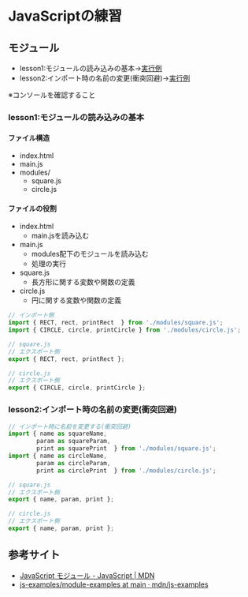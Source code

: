 # JavaScriptの練習

## モジュール

- lesson1:モジュールの読み込みの基本→[実行例](https://nooneknows2020.github.io/js-lesson/module/lesson1/)
- lesson2:インポート時の名前の変更(衝突回避)→[実行例](https://nooneknows2020.github.io/js-lesson/module/lesson2/)

※コンソールを確認すること

### lesson1:モジュールの読み込みの基本

#### ファイル構造

- index.html
- main.js
- modules/
    - square.js
    - circle.js

#### ファイルの役割

- index.html
    - main.jsを読み込む
- main.js
    - modules配下のモジュールを読み込む
    - 処理の実行
- square.js
    - 長方形に関する変数や関数の定義
- circle.js
    - 円に関する変数や関数の定義

```javascript
// インポート側
import { RECT, rect, printRect  } from './modules/square.js';
import { CIRCLE, circle, printCircle } from './modules/circle.js';
```

```javascript
// square.js
// エクスポート側
export { RECT, rect, printRect };
```

```javascript
// circle.js
// エクスポート側
export { CIRCLE, circle, printCircle };
```

### lesson2:インポート時の名前の変更(衝突回避)

```javascript
// インポート時に名前を変更する(衝突回避)
import { name as squareName,
        param as squareParam,
        print as squarePrint  } from './modules/square.js';
import { name as circleName,
        param as circleParam,
        print as circlePrint  } from './modules/circle.js';
```

```javascript
// square.js
// エクスポート側
export { name, param, print };
```

```javascript
// circle.js
// エクスポート側
export { name, param, print };
```

## 参考サイト

- [JavaScript モジュール - JavaScript | MDN](https://developer.mozilla.org/ja/docs/Web/JavaScript/Guide/Modules)
- [js-examples/module-examples at main · mdn/js-examples](https://github.com/mdn/js-examples/tree/main/module-examples)

